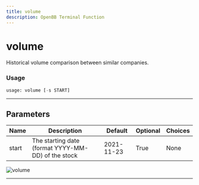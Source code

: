 ```yaml
---
title: volume
description: OpenBB Terminal Function
---
```


# volume

Historical volume comparison between similar companies.

### Usage

```python
usage: volume [-s START]
```

---

## Parameters

| Name | Description | Default | Optional | Choices |
| ---- | ----------- | ------- | -------- | ------- |
| start | The starting date (format YYYY-MM-DD) of the stock | 2021-11-23 | True | None |
![volume](https://user-images.githubusercontent.com/46355364/154074657-72976b1a-fc27-4917-8d43-95f5b54da32e.png)

---

